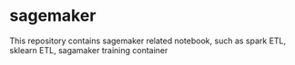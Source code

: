 # sagemaker
This repository contains sagemaker related notebook, such as spark ETL, sklearn ETL, sagamaker training container 
